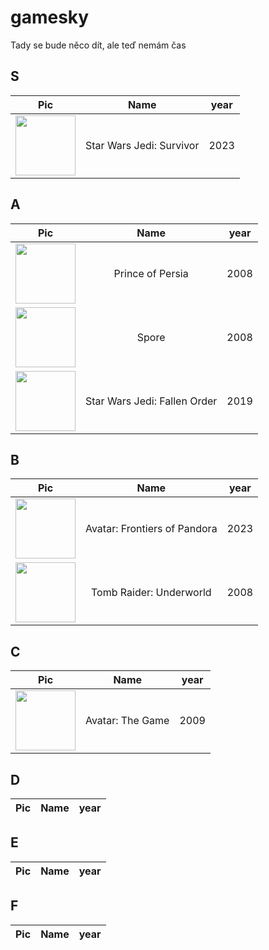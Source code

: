 # gamesky

Tady se bude něco dít, ale teď nemám čas

## S
|Pic|Name|year|
|:---:|:----:|:-----:|
|<img src="https://upload.wikimedia.org/wikipedia/en/4/43/Star_Wars_Jedi_Survivor.jpg" width="96px">|Star Wars Jedi: Survivor|2023|

## A
|Pic|Name|year|
|:---:|:----:|:-----:|
|<img src="https://upload.wikimedia.org/wikipedia/en/c/c6/Prince_of_Persia_2008_vg_Box_Art.jpg" width="96px">|Prince of Persia|2008|
|<img src="https://banner2.cleanpng.com/20180525/zf/kisspng-spore-galactic-adventures-spore-hero-the-sims-vid-5b084cd2af3be2.0778050215272706107178.jpg" width="96px">|Spore|2008|
|<img src="https://upload.wikimedia.org/wikipedia/en/1/13/Cover_art_of_Star_Wars_Jedi_Fallen_Order.jpg" width="96px">|Star Wars Jedi: Fallen Order|2019|


## B
|Pic|Name|year|
|:---:|:----:|:-----:|
|<img src="https://upload.wikimedia.org/wikipedia/en/5/53/Avatar_Frontiers_of_Pandora_cover.jpg" width="96px">|Avatar: Frontiers of Pandora|2023|
|<img src="https://upload.wikimedia.org/wikipedia/en/5/56/Tomb_Raider_-_Underworld.png" width="96px">|Tomb Raider: Underworld|2008|


## C
|Pic|Name|year|
|:---:|:----:|:-----:|
|<img src="https://upload.wikimedia.org/wikipedia/en/a/a1/Avatar-video-game-cover.jpg" width="96px">|Avatar: The Game|2009|

## D
|Pic|Name|year|
|:---:|:----:|:-----:|

## E
|Pic|Name|year|
|:---:|:----:|:-----:|

## F
|Pic|Name|year|
|:---:|:----:|:-----:|
